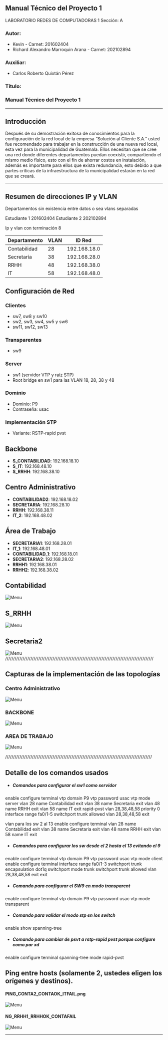 ## Manual Técnico del Proyecto 1
 LABORATORIO REDES DE COMPUTADORAS 1
 Sección: A







### **Autor:**

- Kevin - Carnet: 201602404
- Richard Alexandro Marroquin Arana - Carnet: 202102894










### **Auxiliar:**
- Carlos Roberto Quixtán Pérez



### **Título:**

### Manual Técnico del Proyecto 1

---




## Introducción
Después de su demostración exitosa de conocimientos para la configuración de la red
local de la empresa “Solución al Cliente S.A.” usted fue recomendado para trabajar en la
construcción de una nueva red local, esta vez para la municipalidad de Guatemala.
Ellos necesitan que se cree una red donde diferentes departamentos puedan coexistir,
compartiendo el mismo medio físico, esto con el fin de ahorrar costos en instalación,
además es importante para ellos que exista redundancia, esto debido a que partes críticas
de la infraestructura de la municipalidad estarán en la red que se creará.


---
## Resumen de direcciones IP y VLAN

Departamentos sin existencia entre datos o sea vlans separadas

Estudiante 1 201602404
Estudiante 2 202102894

Ip y vlan con terminación 8 

| Departamento  | VLAN | ID Red         |
|---------------|------|----------------|
| Contabilidad  | 28   | 192.168.18.0   |
| Secretaría    | 38   | 192.168.28.0   |
| RRHH          | 48   | 192.168.38.0   |
| IT            | 58   | 192.168.48.0   |


## Configuración de Red

### Clientes
- sw7, sw8 y sw10
- sw2, sw3, sw4, sw5 y sw6
- sw11, sw12, sw13

### Transparentes
- sw9

### Server
- sw1 (servidor VTP y raíz STP)
- Root bridge en sw1 para las VLAN 18, 28, 38 y 48

### Dominio
- Dominio: P9
- Contraseña: usac

### Implementación STP
- Variante: RSTP-rapid pvst

## Backbone
- **S_CONTABILIDAD**: 192.168.18.10
- **S_IT**: 192.168.48.10
- **S_RRHH**: 192.168.38.10

## Centro Administrativo
- **CONTABILIDAD2**: 192.168.18.02
- **SECRETARIA**: 192.168.28.10
- **RRHH**: 192.168.38.11
- **IT_2**: 192.168.48.02

## Área de Trabajo
- **SECRETARIA1**: 192.168.28.01
- **IT_1**: 192.168.48.01
- **CONTABILIDAD_1**: 192.168.18.01
- **SECRETARIA2**: 192.168.28.02
- **RRHH1**: 192.168.38.01
- **RRHH2**: 192.168.38.02


## Contabilidad
![Menu](https://i.ibb.co/Dz6vfXr/imagen-2024-09-06-001049764.png)
## S_RRHH
![Menu](https://i.ibb.co/smPWyHh/image.png)
## Secretaria2 
![Menu](https://i.ibb.co/6DM6J0z/image.png)
//////////////////////////////////////////////////////////////////////////////////////////////

## Capturas de la implementación de las topologías
### Centro Administrativo
![Menu](https://i.ibb.co/TkSrQFM/image.png)
### BACKBONE 
![Menu](https://i.ibb.co/zXhm8Jd/image.png)
### AREA DE TRABAJO
![Menu](https://i.ibb.co/LRPRZjL/image.png)

/////////////////////////////////////////////////////////////////////////////////////////////

## Detalle de los comandos usados
-  ##### Comandos para configurar el sw1 como servidor 
enable 
configure terminal 
vtp domain P9 
vtp password usac 
vtp mode server 
vlan 28 
name Contabilidad
exit
vlan 38
name Secretaria
exit
vlan 48
name RRHH
exit
vlan 58
name IT
exit
rapid-pvst vlan 28,38,48,58 priority 0
interface range fa0/1-5
switchport trunk allowed vlan 28,38,48,58
exit

vlan para los sw 2 al 13
enable
configure terminal
vlan 28
name Contabilidad
exit
vlan 38
name Secretaria
exit
vlan 48
name RRHH
exit
vlan 58
name IT
exit


-  ##### Comandos para configurar los sw desde el 2 hasta el 13 evitando el 9
enable
configure terminal
vtp domain P9
vtp password usac
vtp mode client
enable
configure terminal
interface range fa0/1-3
switchport trunk encapsulation dot1q
switchport mode trunk
switchport trunk allowed vlan 28,38,48,58
exit
exit

-  ##### Comando para configurar el SW9 en modo transparent
enable
configure terminal
vtp domain P9
vtp password usac
vtp mode transparent

-  ##### Comando para validar el modo stp en los switch
enable
show spanning-tree

-  ##### Comando para cambiar de psvt a rstp-rapid pvst porque configure como par xd  
enable
configure terminal
spanning-tree mode rapid-pvst


## Ping entre hosts (solamente 2, ustedes eligen los orígenes y destinos).


#### PING_CONTA2_CONTAOK_ITFAIL.png
![Menu](https://i.ibb.co/qRg504B/image.png)


#### NG_RRHH1_RRHHOK_CONTAFAIL
![Menu](https://i.ibb.co/L12SW35/image.png)



---
